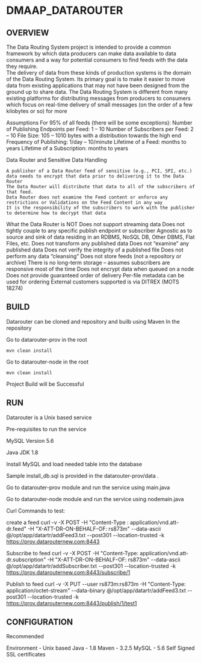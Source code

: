 # DMAAP_DATAROUTER
			       
## OVERVIEW
  
The Data Routing System project is intended to provide a common framework by which data producers can make data available to data consumers and a way for potential consumers to find feeds with the data they require.  
The delivery of data from these kinds of production systems is the domain of the Data Routing System. Its primary goal is to make it easier to move data from existing applications that may not have been designed from the ground up to share data.
The Data Routing System is different from many existing platforms for distributing messages from producers to consumers which focus on real-time delivery of small messages (on the order of a few kilobytes or so) for more

Assumptions
    For 95% of all feeds (there will be some exceptions):
    Number of Publishing Endpoints per Feed: 1 – 10
    Number of Subscribers per Feed: 2 – 10
    File Size: 105 – 1010 bytes
    with a distribution towards the high end
    Frequency of Publishing: 1/day – 10/minute
    Lifetime of a Feed: months to years
    Lifetime of a Subscription: months to years
 
Data Router and Sensitive Data Handling
 
    A publisher of a Data Router feed of sensitive (e.g., PCI, SPI, etc.) data needs to encrypt that data prior to delivering it to the Data Router
    The Data Router will distribute that data to all of the subscribers of that feed.
    Data Router does not examine the Feed content or enforce any restrictions or Validations on the Feed Content in any way
    It is the responsibility of the subscribers to work with the publisher to determine how to decrypt that data


 

What the Data Router is NOT
    Does not support streaming data
    Does not tightly couple to any specific publish endpoint or subscriber
    Agnostic as to source and sink of data residing in an RDBMS, NoSQL DB, Other DBMS, Flat Files, etc.
    Does not transform any published data
    Does not “examine” any published data
    Does not verify the integrity of a published file
    Does not perform any data “cleansing”
    Does not store feeds (not a repository or archive)
    There is no long-term storage – assumes subscribers are responsive most of the time
    Does not encrypt data when queued on a node
    Does not provide guaranteed order of delivery
    Per-file metadata can be used for ordering
   External customers supported is via DITREX (MOTS 18274)
 
 
 

## BUILD  
 
Datarouter can be cloned and repository and builb using Maven 
In the repository 

Go to datarouter-prov in the root

	mvn clean install
	
Go to datarouter-node in the root

	mvn clean install
	 
Project Build will be Successful




## RUN 

Datarouter is a Unix based service 

Pre-requisites to run the service

MySQL Version 5.6

Java JDK 1.8

Install MySQL and load needed table into the database

Sample install_db.sql is provided in the datarouter-prov/data .

Go to datarouter-prov module and run the service using main.java 
 
Go to datarouter-node module and run the service using nodemain.java 

Curl Commands to test:

create a feed
curl -v -X POST -H "Content-Type : application/vnd.att-dr.feed" -H "X-ATT-DR-ON-BEHALF-OF: rs873m" --data-ascii @/opt/app/datartr/addFeed3.txt --post301 --location-trusted  -k https://prov.datarouternew.com:8443

Subscribe to feed
curl -v -X POST -H "Content-Type: application/vnd.att-dr.subscription" -H "X-ATT-DR-ON-BEHALF-OF: rs873m" --data-ascii @/opt/app/datartr/addSubscriber.txt --post301 --location-trusted -k https://prov.datarouternew.com:8443/subscribe/1

Publish to feed
curl -v -X PUT --user rs873m:rs873m -H "Content-Type: application/octet-stream" --data-binary @/opt/app/datartr/addFeed3.txt  --post301 --location-trusted -k https://prov.datarouternew.com:8443/publish/1/test1


 

 ## CONFIGURATION 

Recommended 

Environment - Unix based
Java - 1.8
Maven - 3.2.5 
MySQL - 5.6
Self Signed SSL certificates
 
 
